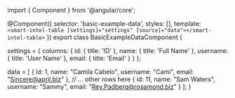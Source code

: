 import { Component } from '@angular/core';

@Component({
selector: 'basic-example-data',
styles: [],
template: `  <smart-intel-table [settings]="settings" [source]="data"></smart-intel-table>`
})
export class BasicExampleDataComponent {

settings = {
columns: {
id: {
title: 'ID'
},
name: {
title: 'Full Name'
},
username: {
title: 'User Name'
},
email: {
title: 'Email'
}
}
};

data = [
{
id: 1,
name: "Camila Cabelo",
username: "Cami",
email: "Sincere@april.biz"
},
// ... other rows here
{
id: 11,
name: "Sam Waters",
username: "Sammy",
email: "Rey.Padberg@rosamond.biz"
}
];
}
